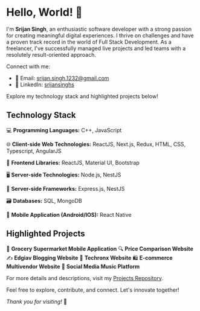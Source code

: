 # Hello, World! 👋

I'm **Srijan Singh**, an enthusiastic software developer with a strong passion for creating meaningful digital experiences. I thrive on challenges and have a proven track record in the world of Full Stack Development. As a freelancer, I've successfully managed live projects and led teams with a resolutely result-oriented approach.

Connect with me:
- 📧 Email: [srijan.singh.1232@gmail.com](mailto:srijan.singh.1232@gmail.com)
- 💼 LinkedIn: [srijansinghs](https://www.linkedin.com/in/srijansinghs/)

Explore my technology stack and highlighted projects below!

## Technology Stack

💻 **Programming Languages:**
C++, JavaScript

🌐 **Client-side Web Technologies:**
ReactJS, Next.js, Redux, HTML, CSS, Typescript, AngularJS

🎨 **Frontend Libraries:**
ReactJS, Material UI, Bootstrap

🖥️ **Server-side Technologies:**
Node.js, NestJS

🚀 **Server-side Frameworks:**
Express.js, NestJS

🗃️ **Databases:**
SQL, MongoDB

📱 **Mobile Application (Android/IOS):**
React Native

## Highlighted Projects

🛒 **Grocery Supermarket Mobile Application**
🔍 **Price Comparison Website**
✍️ **Edgiav Blogging Website**
🚀 **Techronx Website**
🛍️ **E-commerce Multivendor Website**
🎵 **Social Media Music Platform**

For more details and descriptions, visit my [Projects Repository](https://github.com/srijansingh?tab=projects).

Feel free to explore, contribute, and connect. Let's innovate together!

*Thank you for visiting!* 🙌
